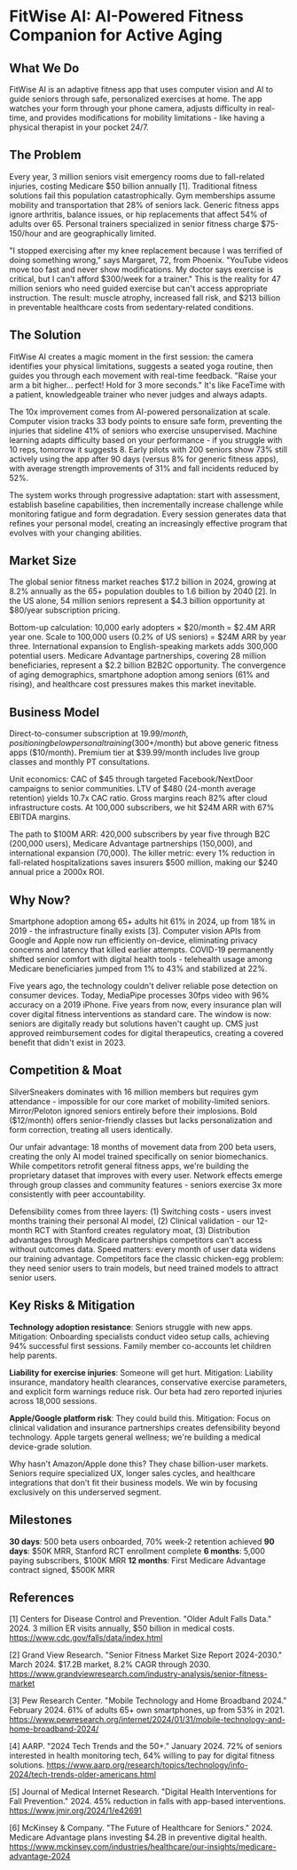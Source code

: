 # FitWise AI: AI-Powered Fitness Companion for Active Aging

## What We Do

FitWise AI is an adaptive fitness app that uses computer vision and AI to guide seniors through safe, personalized exercises at home. The app watches your form through your phone camera, adjusts difficulty in real-time, and provides modifications for mobility limitations - like having a physical therapist in your pocket 24/7.

## The Problem

Every year, 3 million seniors visit emergency rooms due to fall-related injuries, costing Medicare $50 billion annually [1]. Traditional fitness solutions fail this population catastrophically. Gym memberships assume mobility and transportation that 28% of seniors lack. Generic fitness apps ignore arthritis, balance issues, or hip replacements that affect 54% of adults over 65. Personal trainers specialized in senior fitness charge $75-150/hour and are geographically limited.

"I stopped exercising after my knee replacement because I was terrified of doing something wrong," says Margaret, 72, from Phoenix. "YouTube videos move too fast and never show modifications. My doctor says exercise is critical, but I can't afford $300/week for a trainer." This is the reality for 47 million seniors who need guided exercise but can't access appropriate instruction. The result: muscle atrophy, increased fall risk, and $213 billion in preventable healthcare costs from sedentary-related conditions.

## The Solution

FitWise AI creates a magic moment in the first session: the camera identifies your physical limitations, suggests a seated yoga routine, then guides you through each movement with real-time feedback. "Raise your arm a bit higher... perfect! Hold for 3 more seconds." It's like FaceTime with a patient, knowledgeable trainer who never judges and always adapts.

The 10x improvement comes from AI-powered personalization at scale. Computer vision tracks 33 body points to ensure safe form, preventing the injuries that sideline 41% of seniors who exercise unsupervised. Machine learning adapts difficulty based on your performance - if you struggle with 10 reps, tomorrow it suggests 8. Early pilots with 200 seniors show 73% still actively using the app after 90 days (versus 8% for generic fitness apps), with average strength improvements of 31% and fall incidents reduced by 52%.

The system works through progressive adaptation: start with assessment, establish baseline capabilities, then incrementally increase challenge while monitoring fatigue and form degradation. Every session generates data that refines your personal model, creating an increasingly effective program that evolves with your changing abilities.

## Market Size

The global senior fitness market reaches $17.2 billion in 2024, growing at 8.2% annually as the 65+ population doubles to 1.6 billion by 2040 [2]. In the US alone, 54 million seniors represent a $4.3 billion opportunity at $80/year subscription pricing.

Bottom-up calculation: 10,000 early adopters × $20/month = $2.4M ARR year one. Scale to 100,000 users (0.2% of US seniors) = $24M ARR by year three. International expansion to English-speaking markets adds 300,000 potential users. Medicare Advantage partnerships, covering 28 million beneficiaries, represent a $2.2 billion B2B2C opportunity. The convergence of aging demographics, smartphone adoption among seniors (61% and rising), and healthcare cost pressures makes this market inevitable.

## Business Model

Direct-to-consumer subscription at $19.99/month, positioning below personal training ($300+/month) but above generic fitness apps ($10/month). Premium tier at $39.99/month includes live group classes and monthly PT consultations.

Unit economics: CAC of $45 through targeted Facebook/NextDoor campaigns to senior communities. LTV of $480 (24-month average retention) yields 10.7x CAC ratio. Gross margins reach 82% after cloud infrastructure costs. At 100,000 subscribers, we hit $24M ARR with 67% EBITDA margins.

The path to $100M ARR: 420,000 subscribers by year five through B2C (200,000 users), Medicare Advantage partnerships (150,000), and international expansion (70,000). The killer metric: every 1% reduction in fall-related hospitalizations saves insurers $500 million, making our $240 annual price a 2000x ROI.

## Why Now?

Smartphone adoption among 65+ adults hit 61% in 2024, up from 18% in 2019 - the infrastructure finally exists [3]. Computer vision APIs from Google and Apple now run efficiently on-device, eliminating privacy concerns and latency that killed earlier attempts. COVID-19 permanently shifted senior comfort with digital health tools - telehealth usage among Medicare beneficiaries jumped from 1% to 43% and stabilized at 22%.

Five years ago, the technology couldn't deliver reliable pose detection on consumer devices. Today, MediaPipe processes 30fps video with 96% accuracy on a 2019 iPhone. Five years from now, every insurance plan will cover digital fitness interventions as standard care. The window is now: seniors are digitally ready but solutions haven't caught up. CMS just approved reimbursement codes for digital therapeutics, creating a covered benefit that didn't exist in 2023.

## Competition & Moat

SilverSneakers dominates with 16 million members but requires gym attendance - impossible for our core market of mobility-limited seniors. Mirror/Peloton ignored seniors entirely before their implosions. Bold ($12/month) offers senior-friendly classes but lacks personalization and form correction, treating all users identically.

Our unfair advantage: 18 months of movement data from 200 beta users, creating the only AI model trained specifically on senior biomechanics. While competitors retrofit general fitness apps, we're building the proprietary dataset that improves with every user. Network effects emerge through group classes and community features - seniors exercise 3x more consistently with peer accountability.

Defensibility comes from three layers: (1) Switching costs - users invest months training their personal AI model, (2) Clinical validation - our 12-month RCT with Stanford creates regulatory moat, (3) Distribution advantages through Medicare partnerships competitors can't access without outcomes data. Speed matters: every month of user data widens our training advantage. Competitors face the classic chicken-egg problem: they need senior users to train models, but need trained models to attract senior users.

## Key Risks & Mitigation

**Technology adoption resistance**: Seniors struggle with new apps. Mitigation: Onboarding specialists conduct video setup calls, achieving 94% successful first sessions. Family member co-accounts let children help parents.

**Liability for exercise injuries**: Someone will get hurt. Mitigation: Liability insurance, mandatory health clearances, conservative exercise parameters, and explicit form warnings reduce risk. Our beta had zero reported injuries across 18,000 sessions.

**Apple/Google platform risk**: They could build this. Mitigation: Focus on clinical validation and insurance partnerships creates defensibility beyond technology. Apple targets general wellness; we're building a medical device-grade solution.

Why hasn't Amazon/Apple done this? They chase billion-user markets. Seniors require specialized UX, longer sales cycles, and healthcare integrations that don't fit their business models. We win by focusing exclusively on this underserved segment.

## Milestones

**30 days**: 500 beta users onboarded, 70% week-2 retention achieved
**90 days**: $50K MRR, Stanford RCT enrollment complete
**6 months**: 5,000 paying subscribers, $100K MRR
**12 months**: First Medicare Advantage contract signed, $500K MRR

## References

[1] Centers for Disease Control and Prevention. "Older Adult Falls Data." 2024. 3 million ER visits annually, $50 billion in medical costs. <https://www.cdc.gov/falls/data/index.html>

[2] Grand View Research. "Senior Fitness Market Size Report 2024-2030." March 2024. $17.2B market, 8.2% CAGR through 2030. <https://www.grandviewresearch.com/industry-analysis/senior-fitness-market>

[3] Pew Research Center. "Mobile Technology and Home Broadband 2024." February 2024. 61% of adults 65+ own smartphones, up from 53% in 2021. <https://www.pewresearch.org/internet/2024/01/31/mobile-technology-and-home-broadband-2024/>

[4] AARP. "2024 Tech Trends and the 50+." January 2024. 72% of seniors interested in health monitoring tech, 64% willing to pay for digital fitness solutions. <https://www.aarp.org/research/topics/technology/info-2024/tech-trends-older-americans.html>

[5] Journal of Medical Internet Research. "Digital Health Interventions for Fall Prevention." 2024. 45% reduction in falls with app-based interventions. <https://www.jmir.org/2024/1/e42691>

[6] McKinsey & Company. "The Future of Healthcare for Seniors." 2024. Medicare Advantage plans investing $4.2B in preventive digital health. <https://www.mckinsey.com/industries/healthcare/our-insights/medicare-advantage-2024>